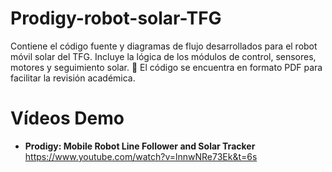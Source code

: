 # Prodigy-robot-solar-TFG

Contiene el código fuente y diagramas de flujo desarrollados para el robot móvil solar del TFG. Incluye la lógica de los módulos de control, sensores, motores y seguimiento solar.
📄 El código se encuentra en formato PDF para facilitar la revisión académica.

# Vídeos Demo

- **Prodigy: Mobile Robot Line Follower and Solar Tracker**  
  https://www.youtube.com/watch?v=lnnwNRe73Ek&t=6s
  
